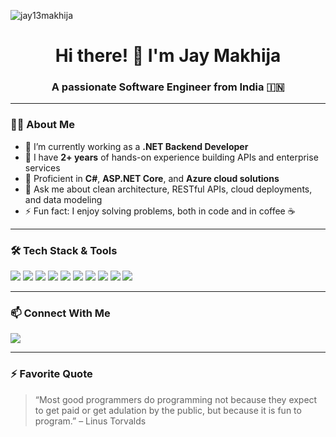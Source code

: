 <p align="left"> <img src="https://komarev.com/ghpvc/?username=jay13makhija&label=Profile%20views&color=0e75b6&style=flat" alt="jay13makhija" /> </p>
<h1 align="center">Hi there! 👋 I'm Jay Makhija</h1>
<h3 align="center">A passionate Software Engineer from India 🇮🇳</h3>

---

### 🧑‍💻 About Me

- 🔭 I’m currently working as a **.NET Backend Developer**
- 🌱 I have **2+ years** of hands-on experience building APIs and enterprise services
- 🚀 Proficient in **C#**, **ASP.NET Core**, and **Azure cloud solutions**
- 💬 Ask me about clean architecture, RESTful APIs, cloud deployments, and data modeling
- ⚡ Fun fact: I enjoy solving problems, both in code and in coffee ☕

---

### 🛠️ Tech Stack & Tools

<p align="left">
  <img src="https://img.shields.io/badge/C%23-239120?style=for-the-badge&logo=c-sharp&logoColor=white" />
  <img src="https://img.shields.io/badge/.NET-512BD4?style=for-the-badge&logo=dotnet&logoColor=white" />
  <img src="https://img.shields.io/badge/ASP.NET_Core-512BD4?style=for-the-badge&logo=.net&logoColor=white" />
  <img src="https://img.shields.io/badge/PostgreSQL-4169E1?style=for-the-badge&logo=postgresql&logoColor=white" />
  <img src="https://img.shields.io/badge/Microsoft_SQL_Server-CC2927?style=for-the-badge&logo=microsoft-sql-server&logoColor=white" />
  <img src="https://img.shields.io/badge/Azure_App_Service-0078D4?style=for-the-badge&logo=microsoft-azure&logoColor=white" />
  <img src="https://img.shields.io/badge/Azure_Functions-0062AD?style=for-the-badge&logo=azure-functions&logoColor=white" />
  <img src="https://img.shields.io/badge/Swagger-85EA2D?style=for-the-badge&logo=swagger&logoColor=black" />
  <img src="https://img.shields.io/badge/Postman-FF6C37?style=for-the-badge&logo=postman&logoColor=white" />
  <img src="https://img.shields.io/badge/JIRA-0052CC?style=for-the-badge&logo=jira&logoColor=white" />
</p>

---

<!-- ### 📈 GitHub Stats  

Not so good to show, but one day all my private repos will be public

<p align="center">
  <img src="https://github-readme-stats.vercel.app/api?username=your-github-username&show_icons=true&theme=github_dark" alt="your-github-username" />
  <img src="https://github-readme-streak-stats.herokuapp.com/?user=your-github-username&theme=github-dark" alt="streak-stats" />
</p>

--- -->

### 📫 Connect With Me

<p align="left">
  <a href="mailto:jay13makhija@gmail.com"><img src="https://img.shields.io/badge/Email-D14836?style=for-the-badge&logo=gmail&logoColor=white"/></a>
  <!-- <a href="https://www.linkedin.com/in/your-linkedin"><img src="https://img.shields.io/badge/LinkedIn-0A66C2?style=for-the-badge&logo=linkedin&logoColor=white"/></a>
  <a href="https://your-portfolio.com"><img src="https://img.shields.io/badge/Portfolio-000000?style=for-the-badge&logo=about.me&logoColor=white"/></a> -->
</p>

---

<!-- ### 🧠 Fun Projects

- ✅ **Project-1-Name** – 1 Line discription
- ☁️ **Project-2-Name** – 1 Line discription
- 📘 **Project-3-Name** - 1 Line discription

> 🔎 Check out my pinned repositories below ⬇️

--- -->

### ⚡ Favorite Quote

> “Most good programmers do programming not because they expect to get paid or get adulation by the public, but because it is fun to program.” – Linus Torvalds

